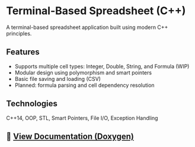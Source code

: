 # Terminal-Based Spreadsheet (C++)

A terminal-based spreadsheet application built using modern C++ principles.

## Features
- Supports multiple cell types: Integer, Double, String, and Formula (WIP)
- Modular design using polymorphism and smart pointers
- Basic file saving and loading (CSV)
- Planned: formula parsing and cell dependency resolution

## Technologies
C++14, OOP, STL, Smart Pointers, File I/O, Exception Handling



## 📄 [View Documentation (Doxygen)](https://m-pasa.github.io/terminal_based_spreadsheet_program)
